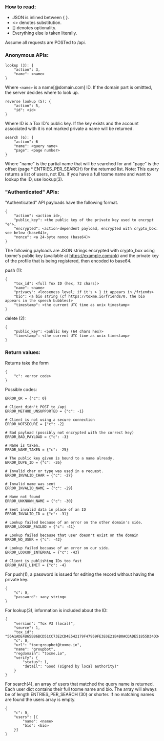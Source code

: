 
### How to read:
- JSON is inlined between { }.
- <> denotes substitution.
- [] denotes optionality.
- Everything else is taken literally.

Assume all requests are POSTed to /api.

### Anonymous APIs:
```
lookup (3): {
    "action": 3,
    "name": <name>
}
```
Where `<name>` is a name[@domain.com] ID. If the domain part is omittted, the
server decides where to look up.

```
reverse lookup (5): {
    "action": 5,
    "id": <id>
}
```
Where ID is a Tox ID's public key. If the key exists and the account associated with it is not marked private a name will be returned.

```
search (6): {
    "action": 6
    "name": <query name>
    "page": <page number>
}
```
Where "name" is the partial name that will be searched for and "page" is the offset (page * ENTRIES_PER_SEARCH) for the returned list.
Note: This query returns a list of users, not IDs. If you have a full toxme name and want to lookup the ID, use lookup(3).

### "Authenticated" APIs:

"Authenticated" API payloads have the following format.
```
{
    "action": <action id>,
    "public_key": <the public key of the private key used to encrypt "e">,
    "encrypted": <action-dependent payload, encrypted with crypto_box: see below (base64)>,
    "nonce": <a 24-byte nonce (base64)>
}
```
The following payloads are JSON strings encrypted with crypto_box using toxme's public key (available at https://example.com/pk) and the private key of the profile that is being registered, then encoded
to base64.

push (1):
```
{
    "tox_id": <full Tox ID (hex, 72 chars)>
    "name": <name>
    "privacy": <looseness level; if it's > 1 it appears in /friends>
    "bio": <a bio string (cf https://toxme.io/friends/0, the bio appears in the speech bubbles)>
    "timestamp": <the current UTC time as unix timestamp>
}
```

delete (2):
```
{
    "public_key": <public key (64 chars hex)>
    "timestamp": <the current UTC time as unix timestamp>
}
```

### Return values:

Returns take the form
```
{
    "c": <error code>
}
```

Possible codes:
```
ERROR_OK = {"c": 0}

# Client didn't POST to /api
ERROR_METHOD_UNSUPPORTED = {"c": -1}

# Client is not using a secure connection
ERROR_NOTSECURE = {"c": -2}

# Bad payload (possibly not encrypted with the correct key)
ERROR_BAD_PAYLOAD = {"c": -3}

# Name is taken.
ERROR_NAME_TAKEN = {"c": -25}

# The public key given is bound to a name already.
ERROR_DUPE_ID = {"c": -26}

# Invalid char or type was used in a request.
ERROR_INVALID_CHAR = {"c": -27}

# Invalid name was sent
ERROR_INVALID_NAME = {"c": -29}

# Name not found
ERROR_UNKNOWN_NAME = {"c": -30}

# Sent invalid data in place of an ID
ERROR_INVALID_ID = {"c": -31}

# Lookup failed because of an error on the other domain's side.
ERROR_LOOKUP_FAILED = {"c": -41}

# Lookup failed because that user doesn't exist on the domain
ERROR_NO_USER = {"c": -42}

# Lookup failed because of an error on our side.
ERROR_LOOKUP_INTERNAL = {"c": -43}

# Client is publishing IDs too fast
ERROR_RATE_LIMIT = {"c": -4}
```

For push(1), a password is issued for editing the record without having
the private key.

```
{
    "c": 0,
    "password": <any string>
}
```

For lookup(3), information is included about the ID:
```
{
    "version": "Tox V3 (local)",
    "source": 1,
    "tox_id": "56A1ADE4B65B86BCD51CC73E2CD4E542179F47959FE3E0E21B4B0ACDADE51855D34D34D37CB5",
    "c": 0,
    "url": "tox:groupbot@toxme.io",
    "name": "groupbot",
    "regdomain": "toxme.io",
    "verify": {
        "status": 1,
        "detail": "Good (signed by local authority)"
    }
}
```

For search(4), an array of users that matched the query name is returned. Each user dict contains their full 
toxme name and bio. The array will always be of length ENTRIES_PER_SEARCH (30) or shorter. If no matching names are 
found the users array is empty.
```
{
    "c": 0,
    "users": [{
        "name": <name>
        "bio": <bio>
    }]
}
